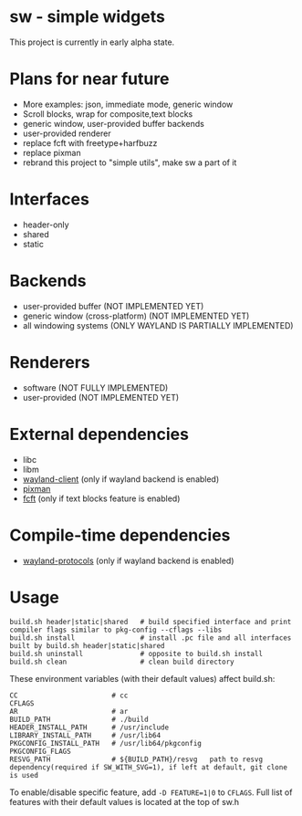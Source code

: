 # sw - simple widgets

This project is currently in early alpha state.

# Plans for near future
* More examples: json, immediate mode, generic window
* Scroll blocks, wrap for composite,text blocks
* generic window, user-provided buffer backends
* user-provided renderer
* replace fcft with freetype+harfbuzz
* replace pixman
* rebrand this project to "simple utils", make sw a part of it

# Interfaces
* header-only
* shared
* static

# Backends
* user-provided buffer (NOT IMPLEMENTED YET)
* generic window (cross-platform) (NOT IMPLEMENTED YET)
* all windowing systems (ONLY WAYLAND IS PARTIALLY IMPLEMENTED)

# Renderers
* software (NOT FULLY IMPLEMENTED)
* user-provided (NOT IMPLEMENTED YET)

# External dependencies
* libc
* libm
* [wayland-client] (only if wayland backend is enabled)
* [pixman]
* [fcft] (only if text blocks feature is enabled)

# Compile-time dependencies
* [wayland-protocols] (only if wayland backend is enabled)

# Usage
```shell
build.sh header|static|shared   # build specified interface and print compiler flags similar to pkg-config --cflags --libs
build.sh install                # install .pc file and all interfaces built by build.sh header|static|shared
build.sh uninstall              # opposite to build.sh install
build.sh clean                  # clean build directory
```

These environment variables (with their default values) affect build.sh:
```shell
CC                       # cc
CFLAGS
AR                       # ar
BUILD_PATH               # ./build
HEADER_INSTALL_PATH      # /usr/include
LIBRARY_INSTALL_PATH     # /usr/lib64
PKGCONFIG_INSTALL_PATH   # /usr/lib64/pkgconfig
PKGCONFIG_FLAGS
RESVG_PATH               # ${BUILD_PATH}/resvg   path to resvg dependency(required if SW_WITH_SVG=1), if left at default, git clone is used
```

To enable/disable specific feature, add `-D FEATURE=1|0` to `CFLAGS`.
Full list of features with their default values is located at the top of sw.h

[wayland-client]: https://gitlab.freedesktop.org/wayland/wayland
[pixman]: https://gitlab.freedesktop.org/pixman/pixman
[fcft]: https://codeberg.org/dnkl/fcft
[wayland-protocols]: https://gitlab.freedesktop.org/wayland/wayland-protocols
